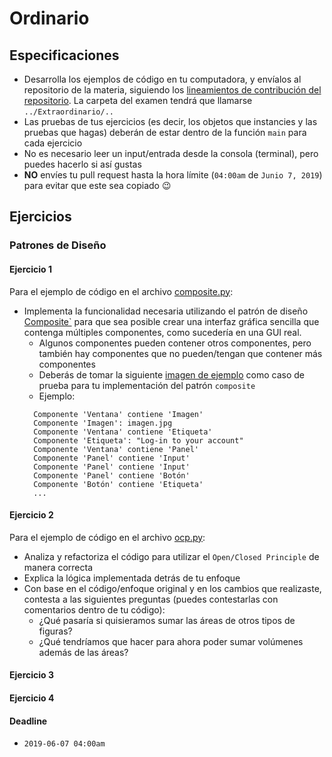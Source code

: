 # Ordinario

## Especificaciones

* Desarrolla los ejemplos de código en tu computadora, y envíalos al repositorio de la materia, siguiendo los [lineamientos de contribución del repositorio](https://github.com/AnhellO/DAS_Sistemas#contributing). La carpeta del examen tendrá que llamarse `../Extraordinario/..`
* Las pruebas de tus ejercicios (es decir, los objetos que instancies y las pruebas que hagas) deberán de estar dentro de la función `main` para cada ejercicio
* No es necesario leer un input/entrada desde la consola (terminal), pero puedes hacerlo si así gustas
* **NO** envíes tu pull request hasta la hora límite (`04:00am` de `Junio 7, 2019`) para evitar que este sea copiado :wink:

## Ejercicios

### Patrones de Diseño

#### Ejercicio 1

Para el ejemplo de código en el archivo [composite.py](composite.py):

* Implementa la funcionalidad necesaria utilizando el patrón de diseño [Composite`](https://sourcemaking.com/design_patterns/composite) para que sea posible crear una interfaz gráfica sencilla que contenga múltiples componentes, como sucedería en una GUI real.
  * Algunos componentes pueden contener otros componentes, pero también hay componentes que no pueden/tengan que contener más componentes
  * Deberás de tomar la siguiente [imagen de ejemplo](https://semantic-ui.com/images/examples/login.png) como caso de prueba para tu implementación del patrón `composite`
  * Ejemplo:
  ```
    Componente 'Ventana' contiene 'Imagen'
    Componente 'Imagen': imagen.jpg
    Componente 'Ventana' contiene 'Etiqueta'
    Componente 'Etiqueta': "Log-in to your account"
    Componente 'Ventana' contiene 'Panel'
    Componente 'Panel' contiene 'Input'
    Componente 'Panel' contiene 'Input'
    Componente 'Panel' contiene 'Botón'
    Componente 'Botón' contiene 'Etiqueta'
    ...
  ```

#### Ejercicio 2

Para el ejemplo de código en el archivo [ocp.py](ocp.py):

* Analiza y refactoriza el código para utilizar el `Open/Closed Principle` de manera correcta
* Explica la lógica implementada detrás de tu enfoque
* Con base en el código/enfoque original y en los cambios que realizaste, contesta a las siguientes preguntas (puedes contestarlas con comentarios dentro de tu código):
  * ¿Qué pasaría si quisieramos sumar las áreas de otros tipos de figuras?
  * ¿Qué tendríamos que hacer para ahora poder sumar volúmenes además de las áreas?

#### Ejercicio 3



#### Ejercicio 4




#### Deadline

* `2019-06-07 04:00am`